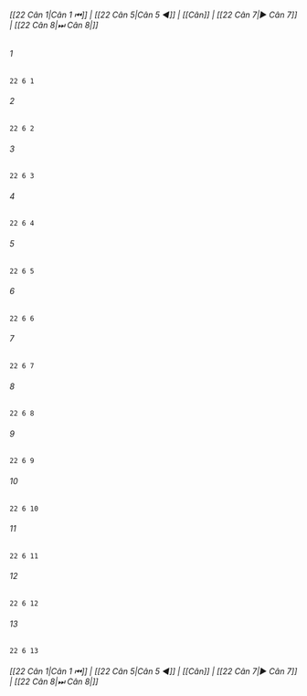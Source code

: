 
###### [[22 Cân 1|Cân 1 ⏮]] | [[22 Cân 5|Cân 5 ◀]] | [[Cân]] | [[22 Cân 7|▶ Cân 7]] | [[22 Cân 8|⏭ Cân 8|]]

###### 1
``` verse
22 6 1 
```
###### 2
``` verse
22 6 2 
```
###### 3
``` verse
22 6 3 
```
###### 4
``` verse
22 6 4 
```
###### 5
``` verse
22 6 5 
```
###### 6
``` verse
22 6 6 
```
###### 7
``` verse
22 6 7 
```
###### 8
``` verse
22 6 8 
```
###### 9
``` verse
22 6 9 
```
###### 10
``` verse
22 6 10 
```
###### 11
``` verse
22 6 11 
```
###### 12
``` verse
22 6 12 
```
###### 13
``` verse
22 6 13 
```

###### [[22 Cân 1|Cân 1 ⏮]] | [[22 Cân 5|Cân 5 ◀]] | [[Cân]] | [[22 Cân 7|▶ Cân 7]] | [[22 Cân 8|⏭ Cân 8|]]

